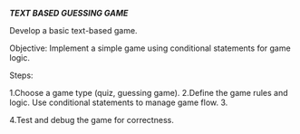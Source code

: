 ***TEXT BASED GUESSING GAME***

Develop a basic
text-based game.

Objective: Implement a simple game using
conditional statements for game logic.

Steps:

1.Choose a game type (quiz, guessing game).
2.Define the game rules and logic.
Use conditional statements to manage
game flow.
3.

4.Test and debug the game for correctness.
